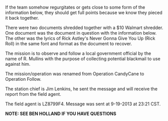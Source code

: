 If the team somehow regurgitates or gets close to some form of the information below, they should get full points because we know they pieced it back together.  

There were two documents shredded together with a $10 Walmart shredder.  One document was the document in question with the information below.  The other was the lyrics of Rick Astley's Never Gonna Give You Up (Rick Roll) in the same font and format as the document to recover.

The mission is to observe and follow a local government official by the name of R. Mullins with the purpose of collecting potential blackmail to use against him.

The mission/operation was renamed from Operation CandyCane to Operation Follow.

The station chief is Jim Lenkins, he sent the message and will receive the report from the field agent.

The field agent is LZ8799F4.  Message was sent at 9-19-2013 at 23:21 CST.

**NOTE: SEE BEN HOLLAND IF YOU HAVE QUESTIONS**